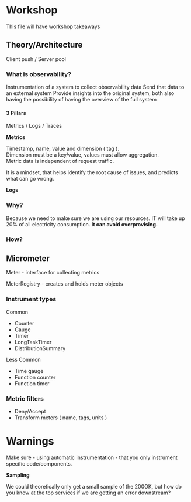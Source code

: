 # Workshop

This file will have workshop takeaways

## Theory/Architecture

Client push / Server pool

### What is observability?

Instrumentation of a system to collect observability data
Send that data to an external system
Provide insights into the original system, both also having the possibility of having the overview of the full system

#### 3 Pillars

Metrics / Logs / Traces

**Metrics**

Timestamp, name, value and dimension ( tag ).  
Dimension must be a key/value, values must allow aggregation.  
Metric data is independent of request traffic.  

It is a mindset, that helps identify the root cause of issues, and predicts what can go wrong.

**Logs**


### Why?

Because we need to make sure we are using our resources. IT will take up 20% of all electricity consumption. 
**It can avoid overprovising.**

### How?



## Micrometer

Meter - interface for collecting metrics

MeterRegistry - creates and holds meter objects

### Instrument types

Common
- Counter
- Gauge
- Timer
- LongTaskTimer
- DistributionSummary

Less Common
- Time gauge
- Function counter
- Function timer

### Metric filters
- Deny/Accept
- Transform meters ( name, tags, units )

# Warnings

Make sure - using automatic instrumentation - that you only instrument specific code/components.  
 
**Sampling**

We could theoretically only get a small sample of the 200OK, but how do you know at the top services if we are getting an error downstream?





